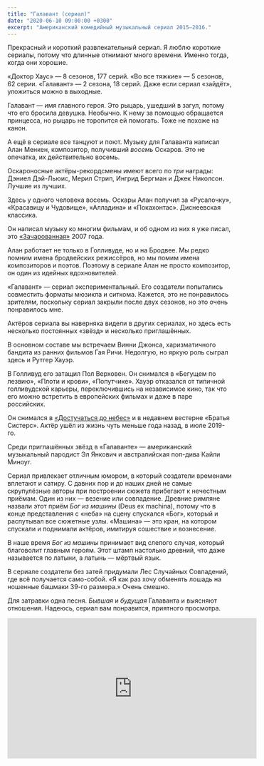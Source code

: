 ```yaml
---
title: "Галавант (сериал)"
date: "2020-06-10 09:00:00 +0300"
excerpt: "Американский комедийный музыкальный сериал 2015–2016."
---
```


Прекрасный и короткий развлекательный сериал. Я люблю короткие сериалы, потому что длинные отнимают много времени. Именно тогда, когда они хорошие.

«Доктор Хаус» — 8 сезонов, 177 серий. «Во все тяжкие» — 5 сезонов, 62 серии.
«Галавант» — 2 сезона, 18 серий. Даже если сериал «зайдёт», уложиться можно в выходные.

Галавант — имя главного героя. Это рыцарь, ушедший в загул, потому что его бросила девушка. Необычно. К нему за помощью обращается принцесса, но рыцарь не торопится ей помогать. 
Тоже не похоже на канон.

А ещё в сериале все танцуют и поют. Музыку для Галаванта написал Алан Менкен, композитор, получивший *восемь* Оскаров. Это не опечатка, их действительно восемь.

Оскароносные актёры-рекордсмены имеют всего по *три* награды: Дэниел Дэй-Льюис, Мерил Стрип, Ингрид Бергман и Джек Николсон. Лучшие из лучших.

Здесь у одного человека восемь. Оскары Алан получил за «Русалочку», «Красавицу и Чудовище», «Алладина» и «Покахонтас». Диснеевская классика.

Он написал музыку ко многим фильмам, и об одном из них я уже писал, это [«Зачарованная»](2020-04-03-enchanted.md) 2007 года.

Алан работает не только в Голливуде, но и на Бродвее. Мы редко помним имена бродвейских режиссёров, но мы помим имена композиторов и поэтов. Поэтому в сериале Алан не просто композитор, он один из идейных вдохновителей.

«Галавант» — сериал экспериментальный. Его создатели попытались совместить форматы мюзикла и ситкома. Кажется, это не понравилось зрителям, поскольку сериал закрыли после двух сезонов, но это очень понравилось мне.

Актёров сериала вы наверняка видели в других сериалах, но здесь есть несколько постоянных «звёзд» и несколько приглашённых.

В основном составе мы встречаем Винни Джонса, харизматичного бандита из ранних фильмов Гая Ричи. Недолгую, но яркую роль сыграл здесь и Рутгер Хауэр.

В Голливуд его затащил Пол Верховен. Он снимался в «Бегущем по лезвию», «Плоти и крови», «Попутчике». Хауэр отказался от типичной голливудской карьеры, переключившись на независимое кино, так что его можно встретить в европейских фильмах и даже в паре российских.

Он снимался в [«Достучаться до небес»](2018-12-19-kohd-and-truffaldino.md) и в недавнем вестерне «Братья Систерс». Актёр ушёл из жизнь чуть меньше года назад, в июле 2019-го.

Среди приглашённых звёзд в «Галаванте» — американский музыкальный пародист Эл Янкович и австралийская поп-дива Кайли Миноуг.

Сериал привлекает отличным юмором, в который создатели временами вплетают и сатиру. С давних пор и до наших дней не самые скрупулёзные авторы при построении сюжета прибегают к нечестным приёмам. Один из них — везение или совпадение. Древние римляне назвали этот приём *Бог из машины* (Deus ex machina), потому что в конце представления с «неба» на сцену спускался «Бог», который и распутывал все сюжетные узлы. «Машина» — это кран, на котором спускали и поднимали актёров, имитируя сошествие и вознесение.

В наше время *Бог из машины* принимает вид слепого случая, который благоволит главным героям. Этот штамп настолько древний, что даже называется по латыни, а латынь — мёртвый язык.

В сериале создатели без затей придумали Лес Случайных Совпадений, где всё получается само-собой. «Я как раз хочу обменять лошадь на ношенные башмаки 39-го размера.» Очень смешно.

Для затравки одна песня. *Бывшая* и *будущая* Галаванта и выясняют отношения.
Надеюсь, сериал вам понравится, приятного просмотра.

<div class="video-wrapper">
    <iframe width="560" height="315" src="https://www.youtube.com/embed/w-c6IFBByeI" frameborder="0" allow="accelerometer; autoplay; encrypted-media; gyroscope; picture-in-picture" allowfullscreen></iframe>
</div>
